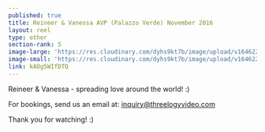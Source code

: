 ```yaml
---
published: true
title: Reineer & Vanessa AVP (Palazzo Verde) November 2016
layout: reel
type: other
section-rank: 5
image-large: 'https://res.cloudinary.com/dyhs9kt7b/image/upload/v1646224261/Reineer_AVP.jpg'
image-small: 'https://res.cloudinary.com/dyhs9kt7b/image/upload/v1646224261/Reineer_AVP.jpg'
link: kAOg5WIfDTQ
---
```

Reineer & Vanessa - spreading love around the world! :)

For bookings, send us an email at: inquiry@threelogyvideo.com

Thank you for watching! :)

